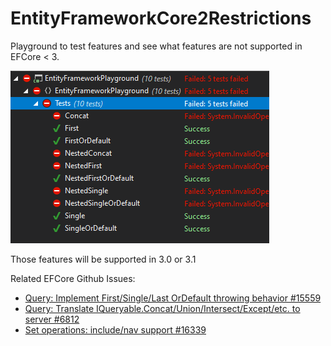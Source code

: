 # EntityFrameworkCore2Restrictions

Playground to test features and see what features are not supported in EFCore < 3.

![icon](https://github.com/matthiaslischka/EntityFramework2Restrictions/blob/master/FailingTests.png?raw=true)

Those features will be supported in 3.0 or 3.1

Related EFCore Github Issues:
 - [Query: Implement First/Single/Last OrDefault throwing behavior #15559](https://github.com/aspnet/EntityFrameworkCore/issues/15559)
 - [Query: Translate IQueryable.Concat/Union/Intersect/Except/etc. to server #6812](https://github.com/aspnet/EntityFrameworkCore/issues/6812)
 - [Set operations: include/nav support #16339](https://github.com/aspnet/EntityFrameworkCore/pull/16339)